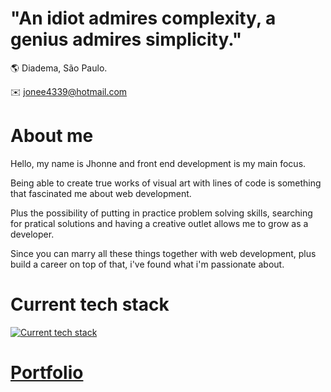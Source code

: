 # "An idiot admires complexity, a genius admires simplicity."

🌎 Diadema, São Paulo.

:envelope: jonee4339@hotmail.com

# About me

Hello, my name is Jhonne and front end development is my main focus.

Being able to create true works of visual art with lines of code is something that fascinated me about web development.

Plus the possibility of putting in practice problem solving skills, searching for pratical solutions and having a creative outlet allows me to grow as a developer.

Since you can marry all these things together with web development, plus build a career on top of that, i've found what i'm passionate about.

# Current tech stack

[![Current tech stack](https://skillicons.dev/icons?i=html,css,js,react,tailwind,styledcomponents,nodejs,express,linux,bash,git,postgres,firebase,bun)](https://skillicons.dev)

# [Portfolio](https://jhonneg.is-a.dev/)

